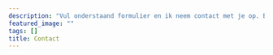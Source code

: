```yaml
---
description: "Vul onderstaand formulier en ik neem contact met je op. Bellen of mailen kan natuurlijk ook."
featured_image: ""
tags: []
title: Contact
---
```


